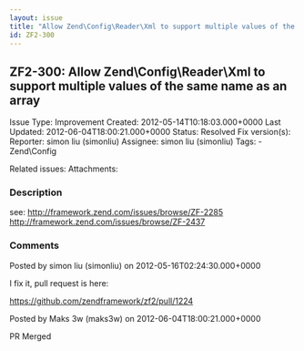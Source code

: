 ```yaml
---
layout: issue
title: "Allow Zend\Config\Reader\Xml to support multiple values of the same name as an array"
id: ZF2-300
---
```


ZF2-300: Allow Zend\\Config\\Reader\\Xml to support multiple values of the same name as an array
------------------------------------------------------------------------------------------------

 Issue Type: Improvement Created: 2012-05-14T10:18:03.000+0000 Last Updated: 2012-06-04T18:00:21.000+0000 Status: Resolved Fix version(s): 
 Reporter:  simon liu (simonliu)  Assignee:  simon liu (simonliu)  Tags: - Zend\\Config
 
 Related issues: 
 Attachments: 
### Description

see: <http://framework.zend.com/issues/browse/ZF-2285> <http://framework.zend.com/issues/browse/ZF-2437>

 

 

### Comments

Posted by simon liu (simonliu) on 2012-05-16T02:24:30.000+0000

I fix it, pull request is here:

<https://github.com/zendframework/zf2/pull/1224>

 

 

Posted by Maks 3w (maks3w) on 2012-06-04T18:00:21.000+0000

PR Merged

 

 